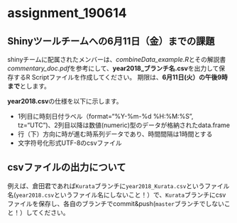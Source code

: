 # assignment_190614
## Shinyツールチームへの6月11日（金）までの課題
shinyチームに配属されたメンバーは、*combineData_example.R*とその解説書*commentary_doc.pdf*を参考にして、**year2018_ブランチ名.csv**を出力して保存するR Scriptファイルを作成してください。
期限は、**6月11日(火）の午後9時まで**とします。

**year2018.csv**の仕様を以下に示します。
- 1列目に時刻日付ラベル（format=“%Y-%m-%d %H:%M:%S”, tz=“UTC”)、2列目以降は数値(numeric)型のデータが格納されたdata.frame
- 行（下）方向に時が進む時系列データであり、時間間隔は1時間とする
- 文字符号化形式UTF-8のcsvファイル

## csvファイルの出力について
例えば、倉田君であれば`Kurata`ブランチに`year2018_Kurata.csv`というファイル名(`year2018.csv`というファイル名にしないこと！）で、`Kurata`ブランチにcsvファイルを保存し、各自のブランチでcommit&push(`master`ブランチでしないこと！）してください。
